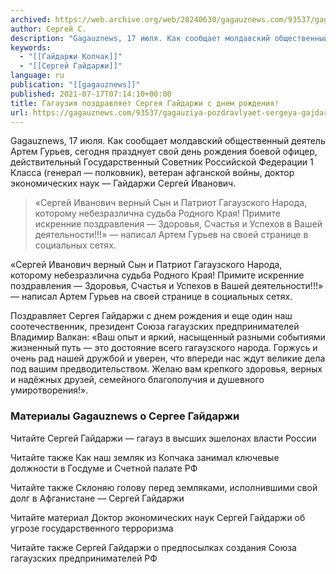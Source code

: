 ```yaml
---
archived: https://web.archive.org/web/20240630/gagauznews.com/93537/gagauziya-pozdravlyaet-sergeya-gajdarzhi-s-dnem-rozhdeniya.html
author: Сергей С.
description: "Gagauznews, 17 июля. Как сообщает молдавский общественный деятель Артем Гурьев, сегодня празднует свой день рождения боевой офицер, действительный Государственный Советник Российской Федерации 1 Класса (генерал — полковник), ветеран афганской войны, доктор экономических наук — Гайдаржи Сергей Иванович. «Сергей Иванович верный Сын и Патриот Гагаузского Народа, которому небезразлична судьба Родного Края! Примите искренние поздравления — Здоровья, Счастья и Успехов в Вашей деятельности!!!» — написал Артем Гурьев на своей странице в социальных сетях. Поздравляет Сергея Гайдаржи с днем рождения и еще один наш соотечественник, президент Союза гагаузских предпринимателей Владимир Валкан: «Ваш опыт и яркий, насыщенный разными событиями жизненный путь — это достояние […]"
keywords:
  - "[[Гайдаржи Копчак]]"
  - "[[Сергей Гайдаржи]]"
language: ru
publication: "[[gagauznews]]"
published: 2021-07-17T07:14:10+00:00
title: Гагаузия поздравляет Сергея Гайдаржи с днем рождения!
url: https://gagauznews.com/93537/gagauziya-pozdravlyaet-sergeya-gajdarzhi-s-dnem-rozhdeniya.html
---
```


Gagauznews, 17 июля. Как сообщает молдавский общественный деятель Артем Гурьев, сегодня празднует свой день рождения боевой офицер, действительный Государственный Советник Российской Федерации 1 Класса (генерал — полковник), ветеран афганской войны, доктор экономических наук — Гайдаржи Сергей Иванович.

> «Сергей Иванович верный Сын и Патриот Гагаузского Народа, которому небезразлична судьба Родного Края! Примите искренние поздравления — Здоровья, Счастья и Успехов в Вашей деятельности!!!» — написал Артем Гурьев на своей странице в социальных сетях.

«Сергей Иванович верный Сын и Патриот Гагаузского Народа, которому небезразлична судьба Родного Края! Примите искренние поздравления — Здоровья, Счастья и Успехов в Вашей деятельности!!!» — написал Артем Гурьев на своей странице в социальных сетях.

Поздравляет Сергея Гайдаржи с днем рождения и еще один наш соотечественник, президент Союза гагаузских предпринимателей Владимир Валкан: «Ваш опыт и яркий, насыщенный разными событиями жизненный путь — это достояние всего гагаузского народа. Горжусь и очень рад нашей дружбой и уверен, что впереди нас ждут великие дела под вашим предводительством. Желаю вам крепкого здоровья, верных и надёжных друзей, семейного благополучия и душевного умиротворения!».

### Материалы Gagauznews о Сергее Гайдаржи

Читайте Сергей Гайдаржи — гагауз в высших эшелонах власти России

Читайте также Как наш земляк из Копчака занимал ключевые должности в Госдуме и Счетной палате РФ

Читайте также Склоняю голову перед земляками, исполнившими свой долг в Афганистане — Сергей Гайдаржи

Читайте материал Доктор экономических наук Сергей Гайдаржи об угрозе государственного терроризма

Читайте также Сергей Гайдаржи о предпосылках создания Союза гагаузских предпринимателей РФ